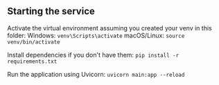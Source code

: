 ## Starting the service


Activate the virtual environment assuming you created your venv in this folder:
Windows: ```venv\Scripts\activate```
macOS/Linux: ```source venv/bin/activate```

Install dependencies if you don't have them:
```pip install -r requirements.txt```

Run the application using Uvicorn:
```uvicorn main:app --reload```
